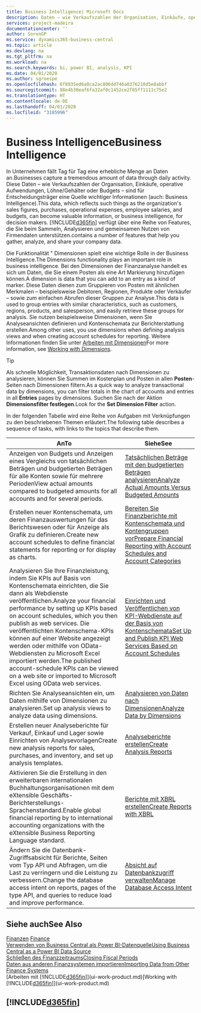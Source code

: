 ```yaml
---
title: Business Intelligence| Microsoft Docs
description: Daten – wie Verkaufszahlen der Organisation, Einkäufe, operative Aufwendungen, Löhne/Gehälter oder Budgets analysieren und erfassen, die für Entscheidungsträger eine Quelle wichtiger Informationen sind.
services: project-madeira
documentationcenter: ''
author: SorenGP
ms.service: dynamics365-business-central
ms.topic: article
ms.devlang: na
ms.tgt_pltfrm: na
ms.workload: na
ms.search.keywords: bi, power BI, analysis, KPI
ms.date: 04/01/2020
ms.author: sgroespe
ms.openlocfilehash: 6f8935ed6a8ca2ac806dd746a0376210d5e8abbf
ms.sourcegitcommit: 88e4b30eaf6fa32af0c1452ce2f85ff1111c75e2
ms.translationtype: HT
ms.contentlocale: de-DE
ms.lasthandoff: 04/01/2020
ms.locfileid: "3185996"
---
```

# <a name="business-intelligence"></a><span data-ttu-id="7b92a-103">Business Intelligence</span><span class="sxs-lookup"><span data-stu-id="7b92a-103">Business Intelligence</span></span>
<span data-ttu-id="7b92a-104">In Unternehmen fällt Tag für Tag eine erhebliche Menge an Daten an.</span><span class="sxs-lookup"><span data-stu-id="7b92a-104">Businesses capture a tremendous amount of data through daily activity.</span></span> <span data-ttu-id="7b92a-105">Diese Daten – wie Verkaufszahlen der Organisation, Einkäufe, operative Aufwendungen, Löhne/Gehälter oder Budgets – sind für Entscheidungsträger eine Quelle wichtiger Informationen (auch: Business Intelligence).</span><span class="sxs-lookup"><span data-stu-id="7b92a-105">This data, which reflects such things as the organization's sales figures, purchases, operational expenses, employee salaries, and budgets, can become valuable information, or business intelligence, for decision makers.</span></span> [!INCLUDE[d365fin](includes/d365fin_md.md)] <span data-ttu-id="7b92a-106">verfügt über eine Reihe von Features, die Sie beim Sammeln, Analysieren und gemeinsamen Nutzen von Firmendaten unterstützen.</span><span class="sxs-lookup"><span data-stu-id="7b92a-106">contains a number of features that help you gather, analyze, and share your company data.</span></span>

<span data-ttu-id="7b92a-107">Die Funktionalität " Dimensionen spielt eine wichtige Rolle in der Business Intelligence.</span><span class="sxs-lookup"><span data-stu-id="7b92a-107">The Dimensions functionality plays an important role in business intelligence.</span></span> <span data-ttu-id="7b92a-108">Bei den Dimensionen der Finanzanalyse handelt es sich um Daten, die Sie einem Posten als eine Art Markierung hinzufügen können.</span><span class="sxs-lookup"><span data-stu-id="7b92a-108">A dimension is data that you can add to an entry as a kind of marker.</span></span> <span data-ttu-id="7b92a-109">Diese Daten dienen zum Gruppieren von Posten mit ähnlichen Merkmalen – beispielsweise Debitoren, Regionen, Produkte oder Verkäufer – sowie zum einfachen Abrufen dieser Gruppen zur Analyse.</span><span class="sxs-lookup"><span data-stu-id="7b92a-109">This data is used to group entries with similar characteristics, such as customers, regions, products, and salesperson, and easily retrieve these groups for analysis.</span></span> <span data-ttu-id="7b92a-110">Sie nutzen beispielsweise Dimensionen, wenn Sie Analyseansichten definieren und Kontenschemata zur Berichterstattung erstellen.</span><span class="sxs-lookup"><span data-stu-id="7b92a-110">Among other uses, you use dimensions  when defining analysis views and when creating account schedules for reporting.</span></span> <span data-ttu-id="7b92a-111">Weitere Informationen finden Sie unter [Arbeiten mit Dimensionen](finance-dimensions.md)</span><span class="sxs-lookup"><span data-stu-id="7b92a-111">For more information, see [Working with Dimensions](finance-dimensions.md).</span></span>

> [!TIP]
> <span data-ttu-id="7b92a-112">Als schnelle Möglichkeit, Transaktionsdaten nach Dimensionen zu analysieren, können Sie Summen im Kostenplan und Posten in allen **Posten**-Seiten nach Dimensionen filtern.</span><span class="sxs-lookup"><span data-stu-id="7b92a-112">As a quick way to analyze transactional data by dimensions, you can filter totals in the chart of accounts and entries in all **Entries** pages by dimensions.</span></span> <span data-ttu-id="7b92a-113">Suchen Sie nach der Aktion **Dimensionsfilter festlegen**.</span><span class="sxs-lookup"><span data-stu-id="7b92a-113">Look for the **Set Dimension Filter** action.</span></span>  

<span data-ttu-id="7b92a-114">In der folgenden Tabelle wird eine Reihe von Aufgaben mit Verknüpfungen zu den beschriebenen Themen erläutert.</span><span class="sxs-lookup"><span data-stu-id="7b92a-114">The following table describes a sequence of tasks, with links to the topics that describe them.</span></span>  

| <span data-ttu-id="7b92a-115">An</span><span class="sxs-lookup"><span data-stu-id="7b92a-115">To</span></span> | <span data-ttu-id="7b92a-116">Siehe</span><span class="sxs-lookup"><span data-stu-id="7b92a-116">See</span></span> |
| --- | --- |
|<span data-ttu-id="7b92a-117">Anzeigen von Budgets und Anzeigen eines Vergleichs von tatsächlichen Beträgen und budgetierten Beträgen für alle Konten sowie für mehrere Perioden</span><span class="sxs-lookup"><span data-stu-id="7b92a-117">View actual amounts compared to budgeted amounts for all accounts and for several periods.</span></span>|[<span data-ttu-id="7b92a-118">Tatsächlichen Beträge mit den budgetierten Beträgen analysieren</span><span class="sxs-lookup"><span data-stu-id="7b92a-118">Analyze Actual Amounts Versus Budgeted Amounts</span></span>](bi-how-analyze-actual-versus-budget.md)|
|<span data-ttu-id="7b92a-119">Erstellen neuer Kontenschemata, um deren Finanzauswertungen für das Berichtswesen oder für Anzeige als Grafik zu definieren.</span><span class="sxs-lookup"><span data-stu-id="7b92a-119">Create new account schedules to define financial statements for reporting or for display as charts.</span></span>|[<span data-ttu-id="7b92a-120">Bereiten Sie Finanzberichte mit Kontenschemata und Kontengruppen vor</span><span class="sxs-lookup"><span data-stu-id="7b92a-120">Prepare Financial Reporting with Account Schedules and Account Categories</span></span>](bi-how-work-account-schedule.md)|
|<span data-ttu-id="7b92a-121">Analysieren Sie Ihre Finanzleistung, indem Sie KPIs auf Basis von Kontenschemata einrichten, die Sie dann als Webdienste veröffentlichen.</span><span class="sxs-lookup"><span data-stu-id="7b92a-121">Analyze your financial performance by setting up KPIs based on account schedules, which you then publish as web services.</span></span> <span data-ttu-id="7b92a-122">Die veröffentlichten Kontenschema-KPIs können auf einer Website angezeigt werden oder mithilfe von OData-Webdiensten zu Microsoft Excel importiert werden.</span><span class="sxs-lookup"><span data-stu-id="7b92a-122">The published account-schedule KPIs can be viewed on a web site or imported to Microsoft Excel using OData web services.</span></span>|[<span data-ttu-id="7b92a-123">Einrichten und Veröffentlichen von KPI-Webdienste auf der Basis von Kontenschemata</span><span class="sxs-lookup"><span data-stu-id="7b92a-123">Set Up and Publish KPI Web Services Based on Account Schedules</span></span>](bi-how-to-set-up-and-publish-kpi-web-services-based-on-account-schedules.md)|
|<span data-ttu-id="7b92a-124">Richten Sie Analyseansichten ein, um Daten mithilfe von Dimensionen zu analysieren.</span><span class="sxs-lookup"><span data-stu-id="7b92a-124">Set up analysis views to analyze data using dimensions.</span></span>|[<span data-ttu-id="7b92a-125">Analysieren von Daten nach Dimensionen</span><span class="sxs-lookup"><span data-stu-id="7b92a-125">Analyze Data by Dimensions</span></span>](bi-how-analyze-data-dimension.md)|
|<span data-ttu-id="7b92a-126">Erstellen neuer Analyseberichte für Verkauf, Einkauf und Lager sowie Einrichten von Analysevorlagen</span><span class="sxs-lookup"><span data-stu-id="7b92a-126">Create new analysis reports for sales, purchases, and inventory, and set up analysis templates.</span></span>|[<span data-ttu-id="7b92a-127">Analyseberichte erstellen</span><span class="sxs-lookup"><span data-stu-id="7b92a-127">Create Analysis Reports</span></span>](bi-how-create-analysis-views-reports.md)|
|<span data-ttu-id="7b92a-128">Aktivieren Sie die Erstellung in den erweiterbaren internationalen Buchhaltungsorganisationen mit dem eXtensible Geschäfts-Berichterstellungs-Sprachenstandard.</span><span class="sxs-lookup"><span data-stu-id="7b92a-128">Enable global financial reporting by to international accounting organizations with the eXtensible Business Reporting Language standard.</span></span>|[<span data-ttu-id="7b92a-129">Berichte mit XBRL erstellen</span><span class="sxs-lookup"><span data-stu-id="7b92a-129">Create Reports with XBRL</span></span>](bi-create-reports-with-xbrl.md)|
|<span data-ttu-id="7b92a-130">Ändern Sie die Datenbank-Zugriffsabsicht für Berichte, Seiten vom Typ API und Abfragen, um die Last zu verringern und die Leistung zu verbessern.</span><span class="sxs-lookup"><span data-stu-id="7b92a-130">Change the database access intent on reports, pages of the type API, and queries to reduce load and improve performance.</span></span>|[<span data-ttu-id="7b92a-131">Absicht auf Datenbankzugriff verwalten</span><span class="sxs-lookup"><span data-stu-id="7b92a-131">Manage Database Access Intent</span></span>](admin-data-access-intent.md)|

## <a name="see-also"></a><span data-ttu-id="7b92a-132">Siehe auch</span><span class="sxs-lookup"><span data-stu-id="7b92a-132">See Also</span></span>
<span data-ttu-id="7b92a-133">[Finanzen](finance.md)  </span><span class="sxs-lookup"><span data-stu-id="7b92a-133">[Finance](finance.md)  </span></span>  
[<span data-ttu-id="7b92a-134">Verwenden von Business Central als Power BI-Datenquelle</span><span class="sxs-lookup"><span data-stu-id="7b92a-134">Using Business Central as a Power BI Data Source</span></span>](across-how-use-financials-data-source-powerbi.md)  
[<span data-ttu-id="7b92a-135">Schließen des Finanzzeitraums</span><span class="sxs-lookup"><span data-stu-id="7b92a-135">Closing Fiscal Periods</span></span>](year-close-years-periods.md)  
[<span data-ttu-id="7b92a-136">Daten aus anderen Finanzsystemen importieren</span><span class="sxs-lookup"><span data-stu-id="7b92a-136">Importing Data from Other Finance Systems</span></span>](across-import-data-configuration-packages.md)  
<span data-ttu-id="7b92a-137">[Arbeiten mit [!INCLUDE[d365fin](includes/d365fin_md.md)]](ui-work-product.md)</span><span class="sxs-lookup"><span data-stu-id="7b92a-137">[Working with [!INCLUDE[d365fin](includes/d365fin_md.md)]](ui-work-product.md)</span></span>

## [!INCLUDE[d365fin](includes/free_trial_md.md)]  

